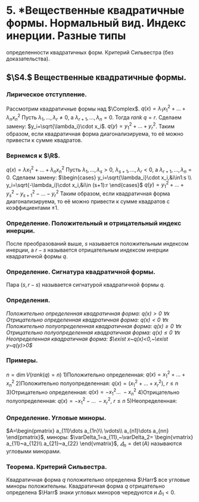 # 5. *Вещественные квадратичные формы. Нормальный вид. Индекс инерции. Разные типы
определенности квадратичных форм. Критерий Сильвестра (без доказательства).

## $\S4.$ Вещественные квадратичные формы.

### Лирическое отступление.
Рассмотрим квадратичные формы над $\Complex$.
$q(x)=\lambda_1x_1^2+...+\lambda_nx_n^2$
Пусть $\lambda_1,...,\lambda_r\ne0$, а $\lambda_{r+1},...,\lambda_n=0$. Тогда $rank ~q=r$.
Сделаем замену: $y_i=\sqrt{\lambda_i}\cdot x_i$.
$q(y)=y_1^2+...+y_r^2$.
Таким образом, если квадратичная форма диагонализируема, то её можно привести к сумме квадратов.

### Вернемся к $\R$.
$q(x)=\lambda x_1^2+...+\lambda_n x_n^2$
Пусть $\lambda_1,...,\lambda_s>0,~\lambda_{s+1},...,\lambda_r<0,$ а $\lambda_{r+1},...,\lambda_n=0$.
Сделаем замену:
$\begin{cases}
y_i=\sqrt{\lambda_i}\cdot x_i,&i\in1:s
\\
y_i=\sqrt{-\lambda_i}\cdot x_i,&i\in (s+1):r
\end{cases}$
$q(y)=y_1^2+...+y_s^2-y_{s+1}^2-...-y_r^2$
Таким образом, если квадратичная форма диагонализируема, то её можно привести к сумме квадратов с коэффициентами $\pm1$.

### Определение. Положительный и отрицательный индекс инерции.
После преобразований выше, $s$ называется положительным индексом инерции, а $r-s$ называется отрицательным индексом инерции квадратичной формы $q$.

### Определение. Сигнатура квадратичной формы.
Пара $(s,r-s)$ называется сигнатурой квадратичной формы $q.$

### Определения. 
*Положительно определенная квадратичная форма: $q(x)>0~\forall x$
Отрицательно определенная квадратичная форма: $q(x)<0~\forall x$
Положительно полуопределенная квадратичная форма: $q(x)\geq0~\forall x$
Отрицательно полуопределенная квадратичная форма: $q(x)\leq0~\forall x$
Неопределенная квадратичная форма: $\exist x~q(x)<0,~\exist y~q(y)>0$*

### Примеры.
$n=\dim V(rank(q)=n)$
$1)$Положительно определенная: $q(x)=x_1^2+\dots+x^2_n$
$2)$Положительно полуопределенная: $q(x)=(x_1^2+\dots+x_r^2),~r\leq n$
$3)$Отрицательно определенная: $q(x)=-x_1^2\dots~-x_n^2$
$4)$Отрицательно полуопределенная: $q(x)=-x_1^2-\dots~-x_r^2,~r\leq n$
$5)$Неопределенная:

### Определение. Угловые миноры.
$A=\begin{pmatrix}
a_{11}\dots a_{1n}\\
\vdots\\
a_{n1}\dots a_{nn}
\end{pmatrix}$, миноры: $\varDelta_1=a_{11},~\varDelta_2=
\begin{vmatrix}
a_{11}~a_{12}\\
a_{21}~a_{22}
\end{vmatrix}$, $\varDelta_n=\det(A)$
называются угловыми минорами.

### Теорема. Критерий Сильвестра.
Квадратичная форма $q$ положительно определена $\Harr$ все угловые миноры положительны.
Квадратичная форма $q$ отрицательно определена $\Harr$ знаки угловых миноров чередуются и $\Delta _1 <0$.